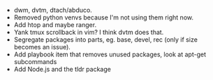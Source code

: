 * dwm, dvtm, dtach/abduco.
* Removed python venvs because I'm not using them right now.
* Add htop and maybe ranger.
* Yank tmux scrollback in vim? I think dvtm does that.
* Segregate packages into parts, eg. base, devel, rec (only if size becomes an issue).
* Add playbook item that removes unused packages, look at apt-get subcommands
* Add Node.js and the tldr package
